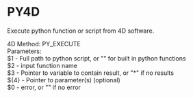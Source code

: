 # PY4D
Execute python function or script from 4D software.<br/>

4D Method: PY_EXECUTE<br/>
Parameters:<br/>
$1 - Full path to python script, or "" for  built in python functions<br/>
$2 - input function name<br/>
$3 - Pointer to  variable to contain result, or "*" if no results<br/>
${4} - Pointer to parameter(s) (optional)<br/>
$0 - error, or "" if no error<br/>
<br/>
